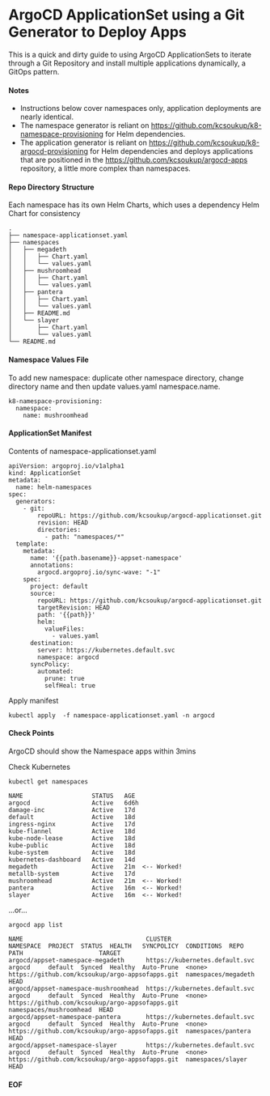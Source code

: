 # ArgoCD ApplicationSet using a Git Generator to Deploy Apps
This is a quick and dirty guide to using ArgoCD ApplicationSets to iterate through a Git Repository and install multiple applications dynamically, a GitOps pattern.

#### Notes
- Instructions below cover namespaces only, application deployments are nearly identical.
- The namespace generator is reliant on https://github.com/kcsoukup/k8-namespace-provisioning for Helm dependencies.
- The application generator is reliant on https://github.com/kcsoukup/k8-argocd-provisioning for Helm dependencies and deploys applications that are positioned in the https://github.com/kcsoukup/argocd-apps repository, a little more complex than namespaces.

#### Repo Directory Structure
Each namespace has its own Helm Charts, which uses a dependency Helm Chart for consistency
```
.
├── namespace-applicationset.yaml
├── namespaces
│   ├── megadeth
│   │   ├── Chart.yaml
│   │   └── values.yaml
│   ├── mushroomhead
│   │   ├── Chart.yaml
│   │   └── values.yaml
│   ├── pantera
│   │   ├── Chart.yaml
│   │   └── values.yaml
│   ├── README.md
│   └── slayer
│       ├── Chart.yaml
│       └── values.yaml
└── README.md
```

#### Namespace Values File
To add new namespace: duplicate other namespace directory, change directory name and then update values.yaml namespace.name.
```
k8-namespace-provisioning:
  namespace:
    name: mushroomhead
```

#### ApplicationSet Manifest

Contents of namespace-applicationset.yaml
```
apiVersion: argoproj.io/v1alpha1
kind: ApplicationSet
metadata:
  name: helm-namespaces
spec:
  generators:
    - git:
        repoURL: https://github.com/kcsoukup/argocd-applicationset.git
        revision: HEAD
        directories:
          - path: "namespaces/*"
  template:
    metadata:
      name: '{{path.basename}}-appset-namespace'
      annotations:
        argocd.argoproj.io/sync-wave: "-1"
    spec:
      project: default
      source:
        repoURL: https://github.com/kcsoukup/argocd-applicationset.git
        targetRevision: HEAD
        path: '{{path}}'
        helm:
          valueFiles:
            - values.yaml
      destination:
        server: https://kubernetes.default.svc
        namespace: argocd
      syncPolicy:
        automated:
          prune: true
          selfHeal: true

```

Apply manifest

`kubectl apply  -f namespace-applicationset.yaml -n argocd`

#### Check Points
ArgoCD should show the Namespace apps within 3mins

Check Kubernetes

`kubectl get namespaces`

```
NAME                   STATUS   AGE
argocd                 Active   6d6h
damage-inc             Active   17d
default                Active   18d
ingress-nginx          Active   17d
kube-flannel           Active   18d
kube-node-lease        Active   18d
kube-public            Active   18d
kube-system            Active   18d
kubernetes-dashboard   Active   14d
megadeth               Active   21m  <-- Worked!
metallb-system         Active   17d
mushroomhead           Active   21m  <-- Worked!
pantera                Active   16m  <-- Worked!
slayer                 Active   16m  <-- Worked!
```

...or...

`argocd app list`

```
NAME                                  CLUSTER                         NAMESPACE  PROJECT  STATUS  HEALTH   SYNCPOLICY  CONDITIONS  REPO                                             PATH                     TARGET
argocd/appset-namespace-megadeth      https://kubernetes.default.svc  argocd     default  Synced  Healthy  Auto-Prune  <none>      https://github.com/kcsoukup/argo-appsofapps.git  namespaces/megadeth      HEAD
argocd/appset-namespace-mushroomhead  https://kubernetes.default.svc  argocd     default  Synced  Healthy  Auto-Prune  <none>      https://github.com/kcsoukup/argo-appsofapps.git  namespaces/mushroomhead  HEAD
argocd/appset-namespace-pantera       https://kubernetes.default.svc  argocd     default  Synced  Healthy  Auto-Prune  <none>      https://github.com/kcsoukup/argo-appsofapps.git  namespaces/pantera       HEAD
argocd/appset-namespace-slayer        https://kubernetes.default.svc  argocd     default  Synced  Healthy  Auto-Prune  <none>      https://github.com/kcsoukup/argo-appsofapps.git  namespaces/slayer        HEAD
```
   
#### EOF
